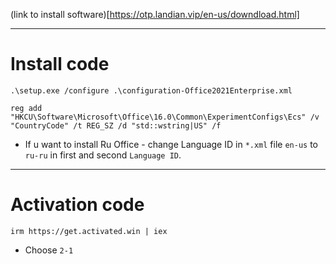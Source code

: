 (link to install software)[https://otp.landian.vip/en-us/downdload.html]

---
# Install code

```
.\setup.exe /configure .\configuration-Office2021Enterprise.xml
```


```
reg add "HKCU\Software\Microsoft\Office\16.0\Common\ExperimentConfigs\Ecs" /v "CountryCode" /t REG_SZ /d "std::wstring|US" /f
```
* If u want to install Ru Office - change Language ID in `*.xml` file `en-us` to `ru-ru` in first and second `Language ID`.
---
# Activation code

```
irm https://get.activated.win | iex
```

* Choose
  `2-1`
